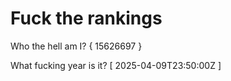 # Fuck the rankings

Who the hell am I?
{ 15626697 }

What fucking year is it?
[ 2025-04-09T23:50:00Z ]
